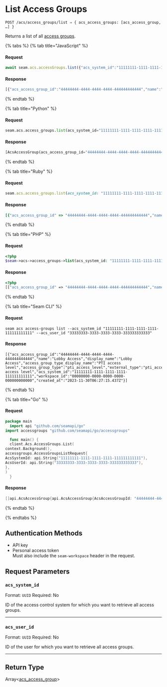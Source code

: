 # List Access Groups

```
POST /acs/access_groups/list ⇒ { acs_access_groups: [acs_access_group, …] }
```

Returns a list of all [access groups](https://docs.seam.co/latest/capability-guides/access-systems/assigning-users-to-access-groups).

{% tabs %}
{% tab title="JavaScript" %}
#### Request

```javascript
await seam.acs.accessGroups.list({"acs_system_id":"11111111-1111-1111-1111-111111111111","acs_user_id":"33333333-3333-3333-3333-333333333333"})
```

#### Response

```javascript
[{"acs_access_group_id":"44444444-4444-4444-4444-444444444444","name":"Lobby Access","display_name":"Lobby Access","access_group_type_display_name":"PTI access level","access_group_type":"pti_access_level","external_type":"pti_access_level","external_type_display_name":"PTI access level","acs_system_id":"11111111-1111-1111-1111-111111111111","workspace_id":"00000000-0000-0000-0000-000000000000","created_at":"2023-11-30T06:27:15.437Z"}]
```
{% endtab %}

{% tab title="Python" %}
#### Request

```python
seam.acs.access_groups.list(acs_system_id="11111111-1111-1111-1111-111111111111", acs_user_id="33333333-3333-3333-3333-333333333333")
```

#### Response

```python
[AcsAccessGroup(acs_access_group_id="44444444-4444-4444-4444-444444444444", name="Lobby Access", display_name="Lobby Access", access_group_type_display_name="PTI access level", access_group_type="pti_access_level", external_type="pti_access_level", external_type_display_name="PTI access level", acs_system_id="11111111-1111-1111-1111-111111111111", workspace_id="00000000-0000-0000-0000-000000000000", created_at="2023-11-30T06:27:15.437Z")]
```
{% endtab %}

{% tab title="Ruby" %}
#### Request

```ruby
seam.acs.access_groups.list(acs_system_id: "11111111-1111-1111-1111-111111111111", acs_user_id: "33333333-3333-3333-3333-333333333333")
```

#### Response

```ruby
[{"acs_access_group_id" => "44444444-4444-4444-4444-444444444444","name" => "Lobby Access","display_name" => "Lobby Access","access_group_type_display_name" => "PTI access level","access_group_type" => "pti_access_level","external_type" => "pti_access_level","external_type_display_name" => "PTI access level","acs_system_id" => "11111111-1111-1111-1111-111111111111","workspace_id" => "00000000-0000-0000-0000-000000000000","created_at" => "2023-11-30T06:27:15.437Z"}]
```
{% endtab %}

{% tab title="PHP" %}
#### Request

```php
<?php
$seam->acs->access_groups->list(acs_system_id: "11111111-1111-1111-1111-111111111111",acs_user_id: "33333333-3333-3333-3333-333333333333")
```

#### Response

```php
<?php
[["acs_access_group_id" => "44444444-4444-4444-4444-444444444444","name" => "Lobby Access","display_name" => "Lobby Access","access_group_type_display_name" => "PTI access level","access_group_type" => "pti_access_level","external_type" => "pti_access_level","external_type_display_name" => "PTI access level","acs_system_id" => "11111111-1111-1111-1111-111111111111","workspace_id" => "00000000-0000-0000-0000-000000000000","created_at" => "2023-11-30T06:27:15.437Z"]]
```
{% endtab %}

{% tab title="Seam CLI" %}
#### Request

```seam_cli
seam acs access-groups list --acs_system_id "11111111-1111-1111-1111-111111111111" --acs_user_id "33333333-3333-3333-3333-333333333333"
```

#### Response

```seam_cli
[{"acs_access_group_id":"44444444-4444-4444-4444-444444444444","name":"Lobby Access","display_name":"Lobby Access","access_group_type_display_name":"PTI access level","access_group_type":"pti_access_level","external_type":"pti_access_level","external_type_display_name":"PTI access level","acs_system_id":"11111111-1111-1111-1111-111111111111","workspace_id":"00000000-0000-0000-0000-000000000000","created_at":"2023-11-30T06:27:15.437Z"}]
```
{% endtab %}

{% tab title="Go" %}
#### Request

```go
package main
  import api "github.com/seamapi/go"
import accessgroups "github.com/seamapi/go/accessgroups"

  func main() {
  client.Acs.AccessGroups.List(
context.Background(),
accessgroups.AccessGroupsListRequest{
AcsSystemId: api.String("11111111-1111-1111-1111-111111111111"),
AcsUserId: api.String("33333333-3333-3333-3333-333333333333"),
},
)
  }
```

#### Response

```go
[]api.AcsAccessGroup{api.AcsAccessGroup{AcsAccessGroupId: "44444444-4444-4444-4444-444444444444", Name: "Lobby Access", DisplayName: "Lobby Access", AccessGroupTypeDisplayName: "PTI access level", AccessGroupType: "pti_access_level", ExternalType: "pti_access_level", ExternalTypeDisplayName: "PTI access level", AcsSystemId: "11111111-1111-1111-1111-111111111111", WorkspaceId: "00000000-0000-0000-0000-000000000000", CreatedAt: "2023-11-30T06:27:15.437Z"}}
```
{% endtab %}

{% endtabs %}

## Authentication Methods

- API key
- Personal access token
  <br>Must also include the `seam-workspace` header in the request.

## Request Parameters

### `acs_system_id`

Format: `UUID`
Required: No

ID of the access control system for which you want to retrieve all access groups.

***

### `acs_user_id`

Format: `UUID`
Required: No

ID of the user for which you want to retrieve all access groups.

***

## Return Type

Array<[acs\_access\_group](./)>
